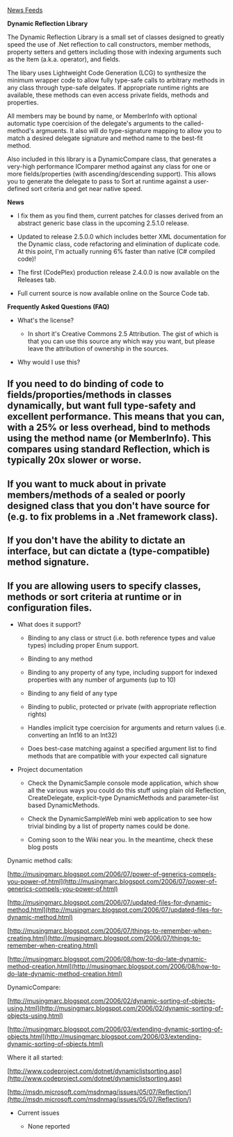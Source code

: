 [News Feeds](News-Feeds)
**Dynamic Reflection Library**

The Dynamic Reflection Library is a small set of classes designed to greatly speed the use of .Net reflection to call constructors, member methods, property setters and getters including those with indexing arguments such as the Item (a.k.a. []() operator), and fields. 

The libary uses Lightweight Code Generation (LCG) to synthesize the minimum wrapper code to allow fully type-safe calls to arbitrary methods in any class through type-safe delgates. If appropriate runtime rights are available, these methods can even access private fields, methods and properties.

All members may be bound by name, or MemberInfo with optional automatic type coercision of the delegate's arguments to the called-method's argmuents. It also will do type-signature mapping to allow you to match a desired delegate signature and method name to the best-fit method.

Also included in this library is a DynamicCompare class, that generates a very-high performance IComparer method against any class for one or more fields/properties (with ascending/descending support). This allows you to generate the delegate to pass to Sort at runtime against a user-defined sort criteria and get near native speed.

**News**
* I fix them as you find them, current patches for classes derived from an abstract generic base class in the upcoming 2.5.1.0 release.
* Updated to release 2.5.0.0 which includes better XML documentation for the Dynamic class, code refactoring and elimination of duplicate code. At this point, I'm actually running 6% faster than native (C# compiled code)! 
* The first (CodePlex) production release 2.4.0.0 is now available on the Releases tab.
* Full current source is now available online on the Source Code tab.

**Frequently Asked Questions (FAQ)**

* What's the license?
	* In short it's Creative Commons 2.5 Attribution. The gist of which is that you can use this source any which way you want, but please leave the attribution of ownership in the sources.

* Why would I use this? 
## If you need to do binding of code to fields/proporties/methods in classes dynamically, but want full type-safety and excellent performance. This means that you can, with a 25% or less overhead, bind to methods using the method name (or MemberInfo). This compares using standard Reflection, which is typically 20x slower or worse.
## If you want to muck about in private members/methods of a sealed or poorly designed class that you don't have source for (e.g. to fix problems in a .Net framework class).
## If you don't have the ability to dictate an interface, but can dictate a (type-compatible) method signature.
## If you are allowing users to specify classes, methods or sort criteria at runtime or in configuration files.

* What does it support?
	* Binding to any class or struct (i.e. both reference types and value types) including proper Enum support.
	* Binding to any method
	* Binding to any property of any type,  including support for indexed properties with any number of arguments (up to 10)
	* Binding to any field of any type
	* Binding to public, protected or private (with appropriate reflection rights)
	* Handles implicit type coercision for arguments and return values (i.e. converting an Int16 to an Int32)
	* Does best-case matching against a specified argument list to find methods that are compatible with your expected call signature

* Project documentation
	* Check the DynamicSample console mode application, which show all the various ways you could do this stuff using plain old Reflection, CreateDelegate, explicit-type DynamicMethods and parameter-list based DynamicMethods.
	* Check the DynamicSampleWeb mini web application to see how trivial binding by a list of property names could be done.
	* Coming soon to the Wiki near you. In the meantime, check these blog posts
Dynamic method calls:
[http://musingmarc.blogspot.com/2006/07/power-of-generics-compels-you-power-of.html](http://musingmarc.blogspot.com/2006/07/power-of-generics-compels-you-power-of.html)
[http://musingmarc.blogspot.com/2006/07/updated-files-for-dynamic-method.html](http://musingmarc.blogspot.com/2006/07/updated-files-for-dynamic-method.html)
[http://musingmarc.blogspot.com/2006/07/things-to-remember-when-creating.html](http://musingmarc.blogspot.com/2006/07/things-to-remember-when-creating.html)
[http://musingmarc.blogspot.com/2006/08/how-to-do-late-dynamic-method-creation.html](http://musingmarc.blogspot.com/2006/08/how-to-do-late-dynamic-method-creation.html)

DynamicCompare:
[http://musingmarc.blogspot.com/2006/02/dynamic-sorting-of-objects-using.html](http://musingmarc.blogspot.com/2006/02/dynamic-sorting-of-objects-using.html)
[http://musingmarc.blogspot.com/2006/03/extending-dynamic-sorting-of-objects.html](http://musingmarc.blogspot.com/2006/03/extending-dynamic-sorting-of-objects.html)

Where it all started:
[http://www.codeproject.com/dotnet/dynamiclistsorting.asp](http://www.codeproject.com/dotnet/dynamiclistsorting.asp)
[http://msdn.microsoft.com/msdnmag/issues/05/07/Reflection/](http://msdn.microsoft.com/msdnmag/issues/05/07/Reflection/)

* Current issues
	* None reported
